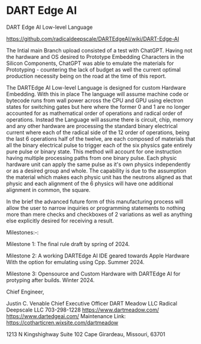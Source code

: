 # DART Edge AI
DART Edge AI Low-level Language

https://github.com/radicaldeepscale/DARTEdgeAI/wiki/DART-Edge-AI

The Intial main Branch upload consisted of a test with ChatGPT. Having not the hardware and OS desired to Prototype
Embedding Characters in the Silicon Components, ChatGPT was able to emulate the materials for Prototyping - countering the lack of budget
as well the current optimal production necessity being on the road at the time of this report.

The DARTEdge AI Low-level Language is designed for custom Hardware Embedding.
With this in place The language will assume machine code or bytecode runs from wall power across the CPU
and GPU using electron states for switching gates but here where the former 0 and 1
are no longer accounted for as mathematical
order of operations and radical order of operations.
Instead the Language will assume there is circuit, chip, memory and any other hardware
are processing the standard binary electrical current where each of the radical side of the 12 order of operations,
being the last 6 operations half of the twelve, are each composed of materials that all the binary electrical pulse to trigger
each of the six physics gate entirely pure pulse or binary state. This method will account for one instruction having multiple
processing paths from one binary pulse. Each physic hardware unit can apply the same pulse as it's own physics
independently or as a desired group and whole. The capability is due to the assumption the material which makes each physic
unit has the neutrons aligned as that physic and each alignment of the 6 physics will have one additional alignment in common, the square.

In the brief the advanced future form of this manufacturing process
will allow the user to narrow inquiries or programming statements to nothing more
than mere checks and checkboxes of 2 variations as well as anything else explicitly desired for receiving a result.

Milestones:-:

Milestone 1: The final rule draft by spring of 2024.

Milestone 2: A working DARTEdge AI IDE geared towards Apple Hardware With the option for emulating using Cpp. Summer 2024.

Milestone 3: Opensource and Custom Hardware with DARTEdge AI for protyping after builds. Winter 2024.

Chief Engineer, 

Justin C. Venable
Chief Executive Officer
DART Meadow LLC 
Radical Deepscale LLC 
703-298-1228
https://www.dartmeadow.com/
https://www.dartedgeai.com/
Maintenance Link:
https://cotharticren.wixsite.com/dartmeadow

1213 N Kingshighway Suite 102
Cape Girardeau, Missouri, 63701
